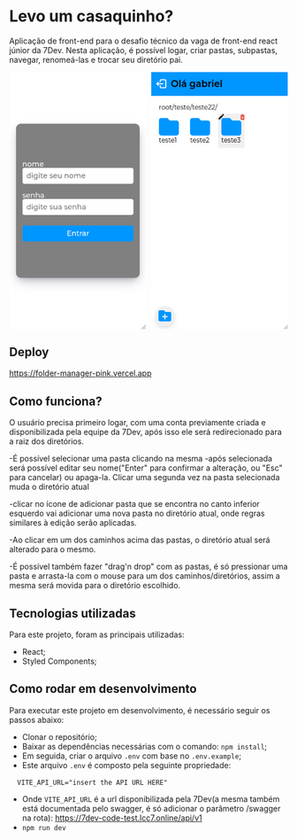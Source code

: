 # Levo um casaquinho?

Aplicação de front-end para o desafio técnico da vaga de front-end react júnior da 7Dev. Nesta aplicação, é possível logar, criar pastas, subpastas, navegar, renomeá-las e trocar seu diretório pai.

<div style="display: flex; width: 100%; gap: 2%;">
  <img style="width: 49%;" src="./public/login-page.png"/>
  <img style="width: 49%;" src="./public/folders-page.png"/>
</div>

## Deploy

<a href="https://folder-manager-pink.vercel.app">https://folder-manager-pink.vercel.app</a>

## Como funciona?

O usuário precisa primeiro logar, com uma conta previamente criada e disponibilizada pela equipe da 7Dev, após isso ele será redirecionado para a raiz dos diretórios.

-É possível selecionar uma pasta clicando na mesma
-após selecionada será possível editar seu nome("Enter" para confirmar a alteração, ou "Esc" para cancelar) ou apaga-la. Clicar uma segunda vez na pasta selecionada muda o diretório atual

-clicar no ícone de adicionar pasta que se encontra no canto inferior esquerdo vai adicionar uma nova pasta no diretório atual, onde regras similares à edição serão aplicadas.

-Ao clicar em um dos caminhos acima das pastas, o diretório atual será alterado para o mesmo.

-É possível também fazer "drag'n drop" com as pastas, é só pressionar uma pasta e arrasta-la com o mouse para um dos caminhos/diretórios, assim a mesma será movida para o diretório escolhido.

## Tecnologias utilizadas

Para este projeto, foram as principais utilizadas:

- React;
- Styled Components;

## Como rodar em desenvolvimento

Para executar este projeto em desenvolvimento, é necessário seguir os passos abaixo:

- Clonar o repositório;
- Baixar as dependências necessárias com o comando: `npm install`;
- Em seguida, criar o arquivo `.env` com base no `.env.example`;
- Este arquivo `.env` é composto pela seguinte propriedade:

```
  VITE_API_URL="insert the API URL HERE"
```

- Onde `VITE_API_URL` é a url disponibilizada pela 7Dev(a mesma também está documentada pelo swagger, é só adicionar o parâmetro /swagger na rota): <a href="https://7dev-code-test.lcc7.online/api/v1">https://7dev-code-test.lcc7.online/api/v1</a>
- `npm run dev`
